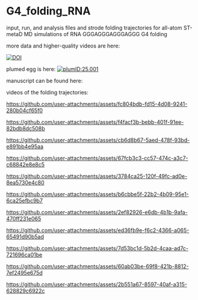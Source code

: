 # G4_folding_RNA

input, run, and analysis files and strode folding trajectories for all-atom ST-metaD MD simulations of RNA GGGAGGGAGGGAGGG G4 folding

more data and higher-quality videos are here: 

[![DOI](https://zenodo.org/badge/DOI/10.5281/zenodo.13646267.svg)](https://doi.org/10.5281/zenodo.13646267)


plumed egg is here: [![plumID:25.001](https://www.plumed-nest.org/eggs/25/001/badge.svg)](https://www.plumed-nest.org/eggs/25/001/)

manuscript can be found here:

videos of the folding trajectories:

https://github.com/user-attachments/assets/fc804bdb-fd15-4d08-9241-280b04cf65f0

https://github.com/user-attachments/assets/f4facf3b-bebb-401f-91ee-82bdb8dc508b

https://github.com/user-attachments/assets/cb6d8b67-5aed-478f-93bd-e891bb4e95aa

https://github.com/user-attachments/assets/67fcb3c3-cc57-474c-a3c7-c68842e8e8c5

https://github.com/user-attachments/assets/3784ca25-120f-49fc-ad0e-8ea5730e4c80

https://github.com/user-attachments/assets/b6cbbe5f-22b2-4b09-95e1-6ca25efbc9b7

https://github.com/user-attachments/assets/2ef82926-e6db-4b1b-9afa-470ff231e065

https://github.com/user-attachments/assets/ed36fb9e-f6c2-4366-a065-65491d90b5ad

https://github.com/user-attachments/assets/7d53bc1d-5b2d-4caa-ad7c-721696ca01be

https://github.com/user-attachments/assets/60ab03be-69f8-421b-8812-7ef2495e675d

https://github.com/user-attachments/assets/2b551a67-8597-40af-a315-628829c6922c






